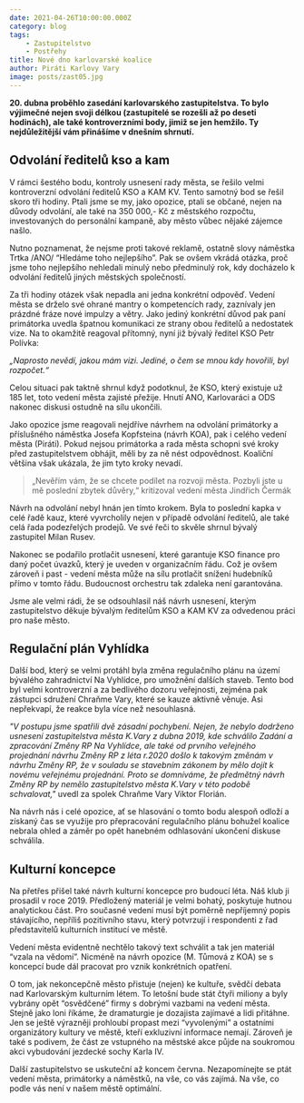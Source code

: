 ```yaml
---
date: 2021-04-26T10:00:00.000Z
category: blog
tags:
    - Zastupitelstvo
    - Postřehy
title: Nové dno karlovarské koalice
author: Piráti Karlovy Vary
image: posts/zast05.jpg
---
```


**20. dubna proběhlo zasedání karlovarského zastupitelstva. To bylo výjimečné nejen svoji délkou (zastupitelé se rozešli až po deseti hodinách), ale také kontroverzními body, jimiž se jen hemžilo. Ty nejdůležitější vám přinášíme v dnešním shrnutí.**

## Odvolání ředitelů kso a kam

V rámci šestého bodu, kontroly usnesení rady města, se řešilo velmi kontroverzní odvolání ředitelů KSO a KAM KV. Tento samotný bod se řešil skoro tři hodiny. Ptali jsme se my, jako opozice, ptali se občané, nejen na důvody odvolání, ale také na 350 000,- Kč z městského rozpočtu, investovaných do personální kampaně, aby město vůbec nějaké zájemce našlo. 

Nutno poznamenat, že nejsme proti takové reklamě, ostatně slovy náměstka Trtka /ANO/ “Hledáme toho nejlepšího”. Pak se ovšem vkrádá otázka, proč jsme toho nejlepšího nehledali minulý nebo předminulý rok, kdy docházelo k odvolání ředitelů jiných městských společností.

Za tři hodiny otázek však nepadla ani jedna konkrétní odpověď. Vedení města se drželo své ohrané mantry o kompetencích rady, zaznívaly jen prázdné fráze nové impulzy a větry. Jako jediný konkrétní důvod pak paní primátorka uvedla špatnou komunikaci ze strany obou ředitelů a nedostatek vize. Na to okamžitě reagoval přítomný, nyní již bývalý ředitel KSO Petr Polívka:

*„Naprosto nevědí, jakou mám vizi. Jediné, o čem se mnou kdy hovořili, byl rozpočet.“*

Celou situaci pak taktně shrnul když podotknul, že KSO, který existuje už 185 let, toto vedení města zajisté přežije. Hnutí ANO, Karlovaráci a ODS nakonec diskusi ostudně na sílu ukončili.

Jako opozice jsme reagovali nejdříve návrhem na odvolání primátorky a příslušného náměstka Josefa Kopfsteina (návrh KOA), pak i celého vedení města (Piráti). Pokud nejsou primátorka a rada města schopni své kroky před zastupitelstvem obhájit, měli by za ně nést odpovědnost. Koaliční většina však ukázala, že jim tyto kroky nevadí.

> „Nevěřím vám, že se chcete podílet na rozvoji města. Pozbyli jste u mě poslední zbytek důvěry,“ kritizoval vedení města Jindřich Čermák

Návrh na odvolání nebyl hnán jen tímto krokem. Byla to poslední kapka v celé řadě kauz, které vyvrcholily nejen v případě odvolání ředitelů, ale také celá řada podezřelých prodejů. Ve své řeči to skvěle shrnul bývalý zastupitel Milan Rusev.

Nakonec se podařilo protlačit usnesení, které garantuje KSO finance pro daný počet úvazků, který je uveden v organizačním řádu. Což je ovšem zároveň i past - vedení města může na sílu protlačit snížení hudebníků přímo v tomto řádu. Budoucnost orchestru tak zdaleka není garantována.

Jsme ale velmi rádi, že se odsouhlasil náš návrh usnesení, kterým zastupitelstvo děkuje bývalým ředitelům KSO a KAM KV za odvedenou práci pro naše město.

## Regulační plán Vyhlídka

Další bod, který se velmi protáhl byla změna regulačního plánu na území bývalého zahradnictví Na Vyhlídce, pro umožnění dalších staveb. Tento bod byl velmi kontroverzní a za bedlivého dozoru veřejnosti, zejména pak zástupci sdružení Chraňme Vary, které se kauze aktivně věnuje. Asi nepřekvapí, že reakce byla více než nesouhlasná.

*"V postupu jsme spatřili dvě zásadní pochybení. Nejen, že nebylo dodrženo usnesení zastupitelstva města K.Vary z dubna 2019, kde schválilo Zadání a zpracování Změny RP Na Vyhlídce, ale také od prvního veřejného projednání návrhu Změny RP z léta r.2020 došlo k takovým změnám v návrhu Změny RP, že v souladu se stavebním zákonem by mělo dojít k novému veřejnému projednání. Proto se domníváme, že předmětný návrh Změny RP by nemělo zastupitelstvo města K.Vary v této podobě schvalovat,"* uvedl za spolek Chraňme Vary Viktor Florián.

Na návrh nás i celé opozice, ať se hlasování o tomto bodu alespoň odloží a získaný čas se využije pro přepracování regulačního plánu bohužel koalice nebrala ohled a záměr po opět hanebném odhlasování ukončení diskuse schválila.

## Kulturní koncepce
Na přetřes přišel také návrh kulturní koncepce pro budoucí léta. Náš klub ji prosadil v roce 2019. Předložený materiál je velmi bohatý, poskytuje hutnou analytickou část. Pro současné vedení musí být poměrně nepříjemný popis stávajícího, nepříliš pozitivního stavu, který potvrzují i respondenti z řad představitelů kulturních institucí ve městě.

Vedení města evidentně nechtělo takový text schválit a tak jen materiál “vzala na vědomí”. Nicméně na návrh opozice (M. Tůmová z KOA) se s koncepcí bude dál pracovat pro vznik konkrétních opatření.

O tom, jak nekoncepčně město přistuje (nejen) ke kultuře, svědčí debata nad Karlovarským kulturním létem. To letošní bude stát čtyři miliony a byly vybrány opět “osvědčené” firmy s dobrými vazbami na vedení města. Stejně jako loni říkáme, že dramaturgie je dozajista zajímavé a lidi přitáhne. Jen se ještě výrazněji prohloubí propast mezi “vyvolenými” a ostatními organizátory kultury ve městě, kteří exkluzivní informace nemají. Zároveň je také s podivem, že část ze vstupného na městské akce půjde na soukromou akci vybudování jezdecké sochy Karla IV.

Další zastupitelstvo se uskuteční až koncem června. Nezapomínejte se ptát vedení města, primátorky a náměstků, na vše, co vás zajímá. Na vše, co podle vás není v našem městě optimální.
